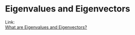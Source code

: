 # Eigenvalues and Eigenvectors



Link:  
[What are Eigenvalues and Eigenvectors?](https://www.coursera.org/lecture/linear-algebra-machine-learning/what-are-eigenvalues-and-eigenvectors-oPBNY)

